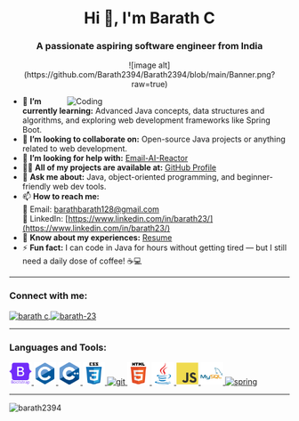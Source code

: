 <h1 align="center">Hi 👋, I'm Barath C</h1>
<h3 align="center">A passionate aspiring software engineer from India</h3>

<p align="center">
  ![image alt](https://github.com/Barath2394/Barath2394/blob/main/Banner.png?raw=true)
</p>

<img align="right" alt="Coding" width="400" src="https://imgs.search.brave.com/50W2E1rhmbY_DSLUeyBa4Zj96RdDAcHOcb_7NEVowO4/rs:fit:860:0:0:0/g:ce/aHR0cHM6Ly9pbWcu/ZnJlZXBpay5jb20v/cHJlbWl1bS1waG90/by95b3VuZy1tYW4t/Y29kaW5nLWNvbXB1/dGVyLWFuaW1lLXN0/eWxlLWlsbHVzdHJh/dGlvbl8xMjgyNDQ0/LTI2MjUxNy5qcGc_/c2VtdD1haXNfaHli/cmlkJnc9NzQw" />

- 🌱 **I’m currently learning:** Advanced Java concepts, data structures and algorithms, and exploring web development frameworks like Spring Boot.  
- 👯 **I’m looking to collaborate on:** Open-source Java projects or anything related to web development.  
- 🤝 **I’m looking for help with:** [Email-AI-Reactor](https://github.com/Barath2394/Email-AI-Reactor)  
- 👨‍💻 **All of my projects are available at:** [GitHub Profile](https://github.com/Barath2394)  
- 💬 **Ask me about:** Java, object-oriented programming, and beginner-friendly web dev tools.  
- 📫 **How to reach me:**  
  📧 Email: [barathbarath128@gmail.com](mailto:barathbarath128@gmail.com)  
  🔗 LinkedIn: [https://www.linkedin.com/in/barath23/](https://www.linkedin.com/in/barath23/)  
- 📄 **Know about my experiences:** [Resume](https://drive.google.com/drive/folders/1lxcRfxaVtAB8wkHlXv9Kqf-t9-mu59t9)  
- ⚡ **Fun fact:** I can code in Java for hours without getting tired — but I still need a daily dose of coffee! ☕💻  

---

### Connect with me:
<p align="left">
  <a href="https://www.linkedin.com/in/barath23/" target="blank">
    <img align="center" src="https://raw.githubusercontent.com/rahuldkjain/github-profile-readme-generator/master/src/images/icons/Social/linked-in-alt.svg" alt="barath c" height="30" width="40" />
  </a>
  <a href="https://www.leetcode.com/barath-23" target="blank">
    <img align="center" src="https://raw.githubusercontent.com/rahuldkjain/github-profile-readme-generator/master/src/images/icons/Social/leet-code.svg" alt="barath-23" height="30" width="40" />
  </a>
</p>

---

### Languages and Tools:
<p align="left">
  <a href="https://getbootstrap.com" target="_blank" rel="noreferrer">
    <img src="https://raw.githubusercontent.com/devicons/devicon/master/icons/bootstrap/bootstrap-plain-wordmark.svg" alt="bootstrap" width="40" height="40"/>
  </a>
  <a href="https://www.cprogramming.com/" target="_blank" rel="noreferrer">
    <img src="https://raw.githubusercontent.com/devicons/devicon/master/icons/c/c-original.svg" alt="c" width="40" height="40"/>
  </a>
  <a href="https://www.w3schools.com/cpp/" target="_blank" rel="noreferrer">
    <img src="https://raw.githubusercontent.com/devicons/devicon/master/icons/cplusplus/cplusplus-original.svg" alt="cplusplus" width="40" height="40"/>
  </a>
  <a href="https://www.w3schools.com/css/" target="_blank" rel="noreferrer">
    <img src="https://raw.githubusercontent.com/devicons/devicon/master/icons/css3/css3-original-wordmark.svg" alt="css3" width="40" height="40"/>
  </a>
  <a href="https://git-scm.com/" target="_blank" rel="noreferrer">
    <img src="https://www.vectorlogo.zone/logos/git-scm/git-scm-icon.svg" alt="git" width="40" height="40"/>
  </a>
  <a href="https://www.w3.org/html/" target="_blank" rel="noreferrer">
    <img src="https://raw.githubusercontent.com/devicons/devicon/master/icons/html5/html5-original-wordmark.svg" alt="html5" width="40" height="40"/>
  </a>
  <a href="https://www.java.com" target="_blank" rel="noreferrer">
    <img src="https://raw.githubusercontent.com/devicons/devicon/master/icons/java/java-original.svg" alt="java" width="40" height="40"/>
  </a>
  <a href="https://developer.mozilla.org/en-US/docs/Web/JavaScript" target="_blank" rel="noreferrer">
    <img src="https://raw.githubusercontent.com/devicons/devicon/master/icons/javascript/javascript-original.svg" alt="javascript" width="40" height="40"/>
  </a>
  <a href="https://www.mysql.com/" target="_blank" rel="noreferrer">
    <img src="https://raw.githubusercontent.com/devicons/devicon/master/icons/mysql/mysql-original-wordmark.svg" alt="mysql" width="40" height="40"/>
  </a>
  <a href="https://spring.io/" target="_blank" rel="noreferrer">
    <img src="https://www.vectorlogo.zone/logos/springio/springio-icon.svg" alt="spring" width="40" height="40"/>
  </a>
</p>

---

<p>
  <img align="center" src="https://github-readme-stats.vercel.app/api/top-langs?username=barath2394&show_icons=true&locale=en&layout=compact" alt="barath2394" />
</p>

